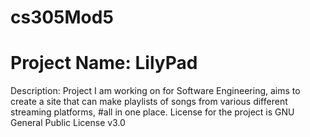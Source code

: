 # cs305Mod5
# Project Name: LilyPad

Description: Project I am working on for Software Engineering, aims to create a site that can make playlists of songs from various different streaming platforms,
#all in one place. License for the project is GNU General Public License v3.0
